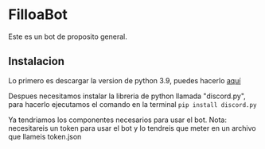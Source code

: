 # FilloaBot
Este es un bot de proposito general.

## Instalacion
Lo primero es descargar la version de python 3.9, puedes hacerlo [aquí](http://www.python.org/downloads/ "aquí")

Despues necesitamos instalar la libreria de python llamada "discord.py", para hacerlo
ejecutamos el comando en la terminal `pip install discord.py`

Ya tendriamos los componentes necesarios para usar el bot. Nota: necesitareis un token para usar el bot y lo tendreis que meter en un archivo que llameis token.json 
